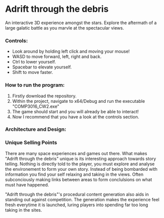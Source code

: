 # Adrift through the debris
An interactive 3D experience amongst the stars. Explore the aftermath of a large galatic battle as you marvle at the spectacular views.

###  Controls:
- Look around by holding left click and moving your mouse!
- WASD to move forward, left, right and back.
- Ctrl to lower yourself.
- Spacebar to elevate yourself.
- Shift to move faster. 

### How to run the program:

 1. Firstly download the repository.
 2. Within the project, navigate to x64/Debug and run the executable "COMP3016_CW2.exe"
 3. The game should start and you will already be able to interact! 
 4. Now I recommend that you have a look at the controls section.

### Architecture and Design:

### Unique Selling Points
There are many space experiences and games out there.  What makes "Adrift through the debris" unique is its interesting approach towards story telling. Nothing is directly told to the player, you must explore and analyse the environement to form your own story. Instead  of being bombarded with information you find your self relaxing and taking in the views. Often subconciously making links between areas to form conclulsions on what must have happened. 

"Adrift through the debris"'s procedural content generation also aids in standing out against competition. The generation makes the experience feel fresh everytime it is launched, luring players into spending far too long taking in the sites. 